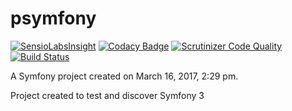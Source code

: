psymfony
========
[![SensioLabsInsight](https://insight.sensiolabs.com/projects/87b611af-6885-4f4f-818e-eb6b4df29a30/mini.png)](https://insight.sensiolabs.com/projects/87b611af-6885-4f4f-818e-eb6b4df29a30)
[![Codacy Badge](https://api.codacy.com/project/badge/Grade/e9c2f2e05ae74a6f840eab8b882e0a7b)](https://www.codacy.com/app/sofiane.sadoud/psymfony?utm_source=github.com&amp;utm_medium=referral&amp;utm_content=Sofiane-SADOUD/psymfony&amp;utm_campaign=Badge_Grade)
[![Scrutinizer Code Quality](https://scrutinizer-ci.com/g/kabylixx/psymfony/badges/quality-score.png?b=master)](https://scrutinizer-ci.com/g/kabylixx/psymfony/?branch=master)
[![Build Status](https://scrutinizer-ci.com/g/kabylixx/psymfony/badges/build.png?b=master)](https://scrutinizer-ci.com/g/kabylixx/psymfony/build-status/master)



A Symfony project created on March 16, 2017, 2:29 pm.

Project created to test and discover Symfony 3
